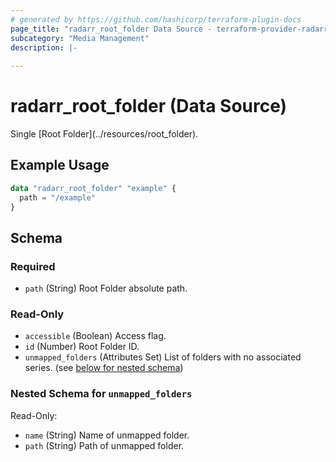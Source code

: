 ```yaml
---
# generated by https://github.com/hashicorp/terraform-plugin-docs
page_title: "radarr_root_folder Data Source - terraform-provider-radarr"
subcategory: "Media Management"
description: |-
  
---
```


# radarr_root_folder (Data Source)

<!-- subcategory:Media Management -->Single [Root Folder](../resources/root_folder).

## Example Usage

```terraform
data "radarr_root_folder" "example" {
  path = "/example"
}
```

<!-- schema generated by tfplugindocs -->
## Schema

### Required

- `path` (String) Root Folder absolute path.

### Read-Only

- `accessible` (Boolean) Access flag.
- `id` (Number) Root Folder ID.
- `unmapped_folders` (Attributes Set) List of folders with no associated series. (see [below for nested schema](#nestedatt--unmapped_folders))

<a id="nestedatt--unmapped_folders"></a>
### Nested Schema for `unmapped_folders`

Read-Only:

- `name` (String) Name of unmapped folder.
- `path` (String) Path of unmapped folder.
